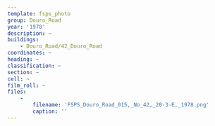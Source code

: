 ```yaml
---
template: fsps_photo
group: Douro_Road
year: '1978'
description: ~
buildings:
    - Douro_Road/42_Douro_Road
coordinates: ~
heading: ~
classification: ~
section: ~
cell: ~
film_roll: ~
files:
    -
        filename: 'FSPS_Douro_Road_015,_No_42,_20-3-E,_1978.png'
        caption: ''
---
```


